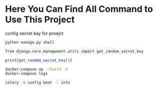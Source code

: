 # Here You Can Find All Command to Use This Project
config secret key for proejct
```bash
python manage.py shell
```

```bash
from django.core.management.utils import get_random_secret_key
```

```bash
print(get_random_secret_key())
```
```bash
docker-compose up --build -d
docker-compose logs

```

```bash
celery -A config beat -l info
```
